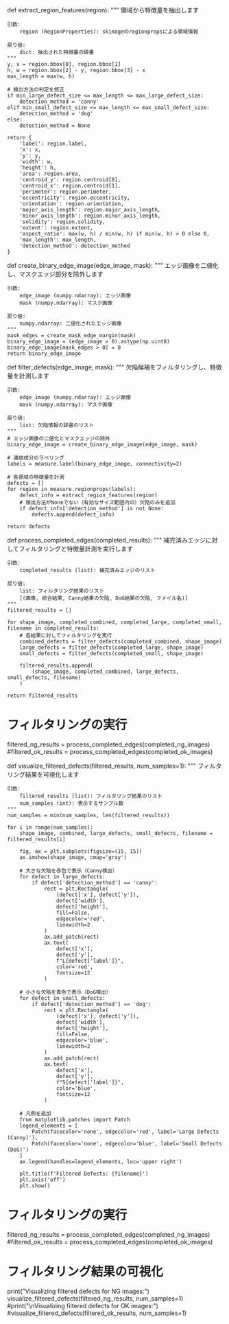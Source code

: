 def extract_region_features(region):
    """
    領域から特徴量を抽出します
    
    引数:
        region (RegionProperties): skimageのregionpropsによる領域情報
        
    戻り値:
        dict: 抽出された特徴量の辞書
    """
    y, x = region.bbox[0], region.bbox[1]
    h, w = region.bbox[2] - y, region.bbox[3] - x
    max_length = max(w, h)
    
    # 検出方法の判定を修正
    if min_large_defect_size <= max_length <= max_large_defect_size:
        detection_method = 'canny'
    elif min_small_defect_size <= max_length <= max_small_defect_size:
        detection_method = 'dog'
    else:
        detection_method = None
    
    return {
        'label': region.label,
        'x': x,
        'y': y,
        'width': w,
        'height': h,
        'area': region.area,
        'centroid_y': region.centroid[0],
        'centroid_x': region.centroid[1],
        'perimeter': region.perimeter,
        'eccentricity': region.eccentricity,
        'orientation': region.orientation,
        'major_axis_length': region.major_axis_length,
        'minor_axis_length': region.minor_axis_length,
        'solidity': region.solidity,
        'extent': region.extent,
        'aspect_ratio': max(w, h) / min(w, h) if min(w, h) > 0 else 0,
        'max_length': max_length,
        'detection_method': detection_method
    }

def create_binary_edge_image(edge_image, mask):
    """
    エッジ画像を二値化し、マスクエッジ部分を除外します
    
    引数:
        edge_image (numpy.ndarray): エッジ画像
        mask (numpy.ndarray): マスク画像
        
    戻り値:
        numpy.ndarray: 二値化されたエッジ画像
    """
    mask_edges = create_mask_edge_margin(mask)
    binary_edge_image = (edge_image > 0).astype(np.uint8)
    binary_edge_image[mask_edges > 0] = 0
    return binary_edge_image

def filter_defects(edge_image, mask):
    """
    欠陥候補をフィルタリングし、特徴量を計測します
    
    引数:
        edge_image (numpy.ndarray): エッジ画像
        mask (numpy.ndarray): マスク画像
        
    戻り値:
        list: 欠陥情報の辞書のリスト
    """
    # エッジ画像の二値化とマスクエッジの除外
    binary_edge_image = create_binary_edge_image(edge_image, mask)
    
    # 連結成分のラベリング
    labels = measure.label(binary_edge_image, connectivity=2)
    
    # 各領域の特徴量を計測
    defects = []
    for region in measure.regionprops(labels):
        defect_info = extract_region_features(region)
        # 検出方法がNoneでない（有効なサイズ範囲内の）欠陥のみを追加
        if defect_info['detection_method'] is not None:
            defects.append(defect_info)
    
    return defects

def process_completed_edges(completed_results):
    """
    補完済みエッジに対してフィルタリングと特徴量計測を実行します
    
    引数:
        completed_results (list): 補完済みエッジのリスト
        
    戻り値:
        list: フィルタリング結果のリスト
        [(画像, 統合結果, Canny結果の欠陥, DoG結果の欠陥, ファイル名)]
    """
    filtered_results = []
    
    for shape_image, completed_combined, completed_large, completed_small, filename in completed_results:
        # 各結果に対してフィルタリングを実行
        combined_defects = filter_defects(completed_combined, shape_image)
        large_defects = filter_defects(completed_large, shape_image)
        small_defects = filter_defects(completed_small, shape_image)
        
        filtered_results.append(
            (shape_image, completed_combined, large_defects, small_defects, filename)
        )
    
    return filtered_results

# フィルタリングの実行
filtered_ng_results = process_completed_edges(completed_ng_images)
#filtered_ok_results = process_completed_edges(completed_ok_images)

def visualize_filtered_defects(filtered_results, num_samples=1):
    """
    フィルタリング結果を可視化します
    
    引数:
        filtered_results (list): フィルタリング結果のリスト
        num_samples (int): 表示するサンプル数
    """
    num_samples = min(num_samples, len(filtered_results))
    
    for i in range(num_samples):
        shape_image, combined, large_defects, small_defects, filename = filtered_results[i]
        
        fig, ax = plt.subplots(figsize=(15, 15))
        ax.imshow(shape_image, cmap='gray')
        
        # 大きな欠陥を赤色で表示（Canny検出）
        for defect in large_defects:
            if defect['detection_method'] == 'canny':
                rect = plt.Rectangle(
                    (defect['x'], defect['y']),
                    defect['width'],
                    defect['height'],
                    fill=False,
                    edgecolor='red',
                    linewidth=2
                )
                ax.add_patch(rect)
                ax.text(
                    defect['x'],
                    defect['y'],
                    f"L{defect['label']}",
                    color='red',
                    fontsize=12
                )
        
        # 小さな欠陥を青色で表示（DoG検出）
        for defect in small_defects:
            if defect['detection_method'] == 'dog':
                rect = plt.Rectangle(
                    (defect['x'], defect['y']),
                    defect['width'],
                    defect['height'],
                    fill=False,
                    edgecolor='blue',
                    linewidth=2
                )
                ax.add_patch(rect)
                ax.text(
                    defect['x'],
                    defect['y'],
                    f"S{defect['label']}",
                    color='blue',
                    fontsize=12
                )
        
        # 凡例を追加
        from matplotlib.patches import Patch
        legend_elements = [
            Patch(facecolor='none', edgecolor='red', label='Large Defects (Canny)'),
            Patch(facecolor='none', edgecolor='blue', label='Small Defects (DoG)')
        ]
        ax.legend(handles=legend_elements, loc='upper right')
        
        plt.title(f'Filtered Defects: {filename}')
        plt.axis('off')
        plt.show()

# フィルタリングの実行
filtered_ng_results = process_completed_edges(completed_ng_images)
#filtered_ok_results = process_completed_edges(completed_ok_images)

# フィルタリング結果の可視化
print("Visualizing filtered defects for NG images:")
visualize_filtered_defects(filtered_ng_results, num_samples=1)
#print("\nVisualizing filtered defects for OK images:")
#visualize_filtered_defects(filtered_ok_results, num_samples=1)

